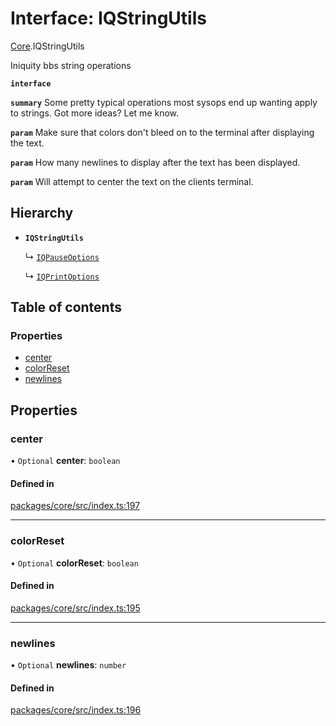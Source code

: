 # Interface: IQStringUtils

[Core](../modules/Core.md).IQStringUtils

Iniquity bbs string operations

**`interface`**

**`summary`** Some pretty typical operations most sysops end up wanting apply to strings. Got more ideas? Let me know.

**`param`** Make sure that colors don't bleed on to the terminal after displaying the text.

**`param`** How many newlines to display after the text has been displayed.

**`param`** Will attempt to center the text on the clients terminal.

## Hierarchy

- **`IQStringUtils`**

  ↳ [`IQPauseOptions`](Core.IQPauseOptions.md)

  ↳ [`IQPrintOptions`](Core.IQPrintOptions.md)

## Table of contents

### Properties

- [center](Core.IQStringUtils.md#center)
- [colorReset](Core.IQStringUtils.md#colorreset)
- [newlines](Core.IQStringUtils.md#newlines)

## Properties

### center

• `Optional` **center**: `boolean`

#### Defined in

[packages/core/src/index.ts:197](https://github.com/iniquitybbs/iniquity/blob/ec15de2/packages/core/src/index.ts#L197)

___

### colorReset

• `Optional` **colorReset**: `boolean`

#### Defined in

[packages/core/src/index.ts:195](https://github.com/iniquitybbs/iniquity/blob/ec15de2/packages/core/src/index.ts#L195)

___

### newlines

• `Optional` **newlines**: `number`

#### Defined in

[packages/core/src/index.ts:196](https://github.com/iniquitybbs/iniquity/blob/ec15de2/packages/core/src/index.ts#L196)
